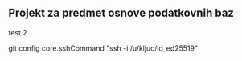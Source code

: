 ## Projekt za predmet osnove podatkovnih    baz
test 2

git config core.sshCommand "ssh -i  /u/kljuc/id_ed25519"